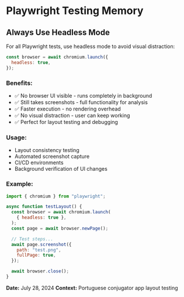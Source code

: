 # Playwright Testing Memory

## Always Use Headless Mode

For all Playwright tests, use headless mode to avoid visual distraction:

```javascript
const browser = await chromium.launch({
  headless: true,
});
```

### Benefits:

- ✅ No browser UI visible - runs completely in background
- ✅ Still takes screenshots - full functionality for analysis
- ✅ Faster execution - no rendering overhead
- ✅ No visual distraction - user can keep working
- ✅ Perfect for layout testing and debugging

### Usage:

- Layout consistency testing
- Automated screenshot capture
- CI/CD environments
- Background verification of UI changes

### Example:

```javascript
import { chromium } from "playwright";

async function testLayout() {
  const browser = await chromium.launch(
    { headless: true },
  );
  const page = await browser.newPage();

  // Test steps...
  await page.screenshot({
    path: "test.png",
    fullPage: true,
  });

  await browser.close();
}
```

**Date:** July 28, 2024
**Context:** Portuguese conjugator app layout testing
